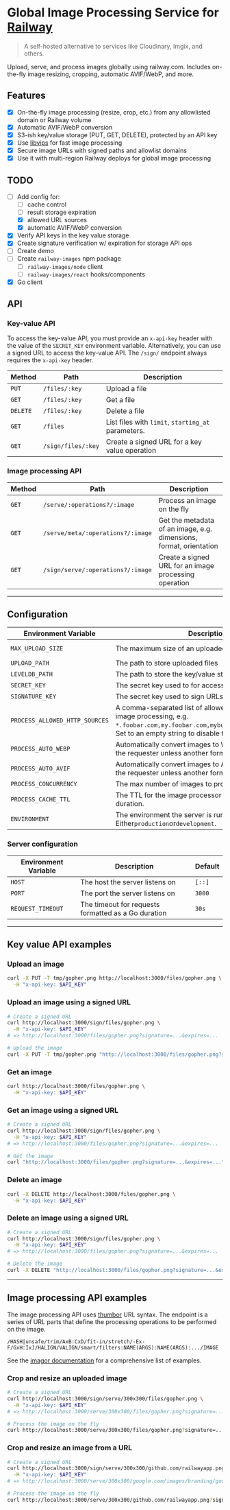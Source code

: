 # Global Image Processing Service for [Railway](https://railway.com)

> A self-hosted alternative to services like Cloudinary, Imgix, and others.

Upload, serve, and process images globally using railway.com. Includes on-the-fly image resizing, cropping, automatic AVIF/WebP, and more.

## Features

- [x] On-the-fly image processing (resize, crop, etc.) from any allowlisted domain or Railway volume
- [x] Automatic AVIF/WebP conversion
- [x] S3-ish key/value storage (PUT, GET, DELETE), protected by an API key
- [x] Use [libvips](https://libvips.github.io/libvips/) for fast image processing
- [x] Secure image URLs with signed paths and allowlist domains
- [x] Use it with multi-region Railway deploys for global image processing

## TODO

- [ ] Add config for:
  - [ ] cache control
  - [ ] result storage expiration
  - [x] allowed URL sources
  - [x] automatic AVIF/WebP conversion
- [x] Verify API keys in the key value storage
- [x] Create signature verification w/ expiration for storage API ops
- [ ] Create demo
- [ ] Create `railway-images` npm package
  - [ ] `railway-images/node` client
  - [ ] `railway-images/react` hooks/components
- [x] Go client

## API

### Key-value API

To access the key-value API, you must provide an `x-api-key` header with the value of the `SECRET_KEY` environment variable.
Alternatively, you can use a signed URL to access the key-value API. The `/sign/` endpoint always requires the `x-api-key` header.

| Method   | Path               | Description                                        |
| -------- | ------------------ | -------------------------------------------------- |
| `PUT`    | `/files/:key`      | Upload a file                                      |
| `GET`    | `/files/:key`      | Get a file                                         |
| `DELETE` | `/files/:key`      | Delete a file                                      |
| `GET`    | `/files`           | List files with `limit`, `starting_at` parameters. |
| `GET`    | `/sign/files/:key` | Create a signed URL for a key value operation      |

### Image processing API

| Method | Path                              | Description                                                        |
| ------ | --------------------------------- | ------------------------------------------------------------------ |
| `GET`  | `/serve/:operations?/:image`      | Process an image on the fly                                        |
| `GET`  | `/serve/meta/:operations?/:image` | Get the metadata of an image, e.g. dimensions, format, orientation |
| `GET`  | `/sign/serve/:operations?/:image` | Create a signed URL for an image processing operation              |

---

## Configuration

| Environment Variable           | Description                                                                                                                                                                         | Default           |
| ------------------------------ | ----------------------------------------------------------------------------------------------------------------------------------------------------------------------------------- | ----------------- |
| `MAX_UPLOAD_SIZE`              | The maximum size of an uploaded file in bytes                                                                                                                                       | `10485760` (10MB) |
| `UPLOAD_PATH`                  | The path to store uploaded files                                                                                                                                                    | `/data/uploads`   |
| `LEVELDB_PATH`                 | The path to store the key/value store                                                                                                                                               | `/data/db`        |
| `SECRET_KEY`                   | The secret key used to for accessing the key/value API                                                                                                                              | `password`        |
| `SIGNATURE_KEY`                | The secret key used to sign URLs                                                                                                                                                    |                   |
| `PROCESS_ALLOWED_HTTP_SOURCES` | A comma-separated list of allowed URL sources for image processing, e.g. `*.foobar.com,my.foobar.com,mybucket.s3.amazonaws.com`. Set to an empty string to disable the HTTP loader. | `*`               |
| `PROCESS_AUTO_WEBP`            | Automatically convert images to WebP if compatible with the requester unless another format is specified.                                                                           | `true`            |
| `PROCESS_AUTO_AVIF`            | Automatically convert images to AVIF if compatible with the requester unless another format is specified.                                                                           | `true`            |
| `PROCESS_CONCURRENCY`          | The max number of images to process concurrently.                                                                                                                                   | `20`              |
| `PROCESS_CACHE_TTL`            | The TTL for the image processor result cache as a Go duration.                                                                                                                      | `24h`             |
| `ENVIRONMENT`                  | The environment the server is running in. Either`production`or`development`.                                                                                                        | `production`      |

### Server configuration

| Environment Variable | Description                                         | Default |
| -------------------- | --------------------------------------------------- | ------- |
| `HOST`               | The host the server listens on                      | `[::]`  |
| `PORT`               | The port the server listens on                      | `3000`  |
| `REQUEST_TIMEOUT`    | The timeout for requests formatted as a Go duration | `30s`   |

---

## Key value API examples

### Upload an image

```bash
curl -X PUT -T tmp/gopher.png http://localhost:3000/files/gopher.png \
  -H "x-api-key: $API_KEY"
```

### Upload an image using a signed URL

```bash
# Create a signed URL
curl http://localhost:3000/sign/files/gopher.png \
  -H "x-api-key: $API_KEY"
# => http://localhost:3000/files/gopher.png?signature=...&expires=...

# Upload the image
curl -X PUT -T tmp/gopher.png "http://localhost:3000/files/gopher.png?signature=...&expires=..."
```

### Get an image

```bash
curl http://localhost:3000/files/gopher.png \
  -H "x-api-key: $API_KEY"
```

### Get an image using a signed URL

```bash
# Create a signed URL
curl http://localhost:3000/sign/files/gopher.png \
  -H "x-api-key: $API_KEY"
# => http://localhost:3000/files/gopher.png?signature=...&expires=...

# Get the image
curl "http://localhost:3000/files/gopher.png?signature=...&expires=..."
```

### Delete an image

```bash
curl -X DELETE http://localhost:3000/files/gopher.png \
  -H "x-api-key: $API_KEY"
```

### Delete an image using a signed URL

```bash
# Create a signed URL
curl http://localhost:3000/sign/files/gopher.png \
  -H "x-api-key: $API_KEY"
# => http://localhost:3000/files/gopher.png?signature=...&expires=...

# Delete the image
curl -X DELETE "http://localhost:3000/files/gopher.png?signature=...&expires=..."
```

---

## Image processing API examples

The image processing API uses [thumbor](https://thumbor.readthedocs.io/en/latest/usage.html#image-endpoint) URL syntax.
The endpoint is a series of URL parts that define the processing operations to be performed on the image.

```
/HASH|unsafe/trim/AxB:CxD/fit-in/stretch/-Ex-F/GxH:IxJ/HALIGN/VALIGN/smart/filters:NAME(ARGS):NAME(ARGS):.../IMAGE
```

See the [imagor documentation](https://github.com/cshum/imagor/blob/e8b9c7c731a1ce65368f20745f5064d3f1083ac1/README.md#image-endpoint) for
a comprehensive list of examples.

### Crop and resize an uploaded image

```bash
# Create a signed URL
curl http://localhost:3000/sign/serve/300x300/files/gopher.png \
  -H "x-api-key: $API_KEY"
# => http://localhost:3000/serve/300x300/files/gopher.png?signature=...

# Process the image on the fly
curl http://localhost:3000/serve/300x300/files/gopher.png?signature=...
```

### Crop and resize an image from a URL

```bash
# Create a signed URL
curl http://localhost:3000/sign/serve/300x300/github.com/railwayapp.png \
  -H "x-api-key: $API_KEY"
# => http://localhost:3000/serve/300x300/google.com/images/branding/googlelogo/2x/googlelogo_color_92x30dp.png?signature=...

# Process the image on the fly
curl http://localhost:3000/serve/300x300/github.com/railwayapp.png?signature=...
```
